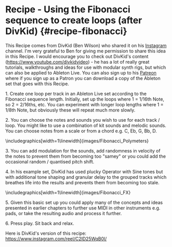 # Recipe - Using the Fibonacci sequence to create loops (after DivKid) {#recipe-fibonacci}


  
This Recipe comes from DivKid (Ben Wilson) who shared it on his
[Instagram](https://www.instagram.com/divkidvideo) channel. I'm very grateful to
Ben for giving me permission to share this idea in this Recipe. I would
encourage you to check out DivKid's content
(<https://www.youtube.com/divkidvideo>) - he has a lot of really great
tutorials, walkthroughs and ideas for use with modular synth rigs, but which can
also be applied to Ableton Live. You can also sign up to his
[Patreon](https://www.patreon.com/DivKid) where if you sign up as a Patron you
can download a copy of the Ableton set that goes with this Recipe.

1\. Create one loop per track in an Ableton Live set according to the Fibonacci
sequence length. Initially, set up the loops where 1 = 1/16th Note, so 2 =
2/16ths, etc. You can experiment with longer loop lengths where 1 = 1/8th Note,
but obviously these will repeat much more slowly.

2\. You can choose the notes and sounds you wish to use for each track / loop.
You might like to use a combination of kit sounds and melodic sounds. You can
choose notes from a scale or from a chord e.g. C, Eb, G, Bb, D.


\includegraphics[width=1\linewidth]{images/Fibonacci_Polymeters} 

3\. You can add modulation for the sounds, add randomness in velocity of the
notes to prevent them from becoming too "samey" or you could add the occasional
random / quantised pitch shift.

4\. In his example set, DivKid has used plucky Operator with Sine tones but with
additional tone shaping and granular delay to the grouped tracks which breathes
life into the results and prevents them from becoming too stale.


\includegraphics[width=1\linewidth]{images/Fibonacci_FX} 

5\. Given this basic set up you could apply many of the concepts and ideas
presented in earlier chapters to further use MIDI in other instruments e.g.
pads, or take the resulting audio and process it further.

6\. Press play. Sit back and relax.

Here is DivKid's version of this recipe: <https://www.instagram.com/reel/C2ID25WqB0l/>

